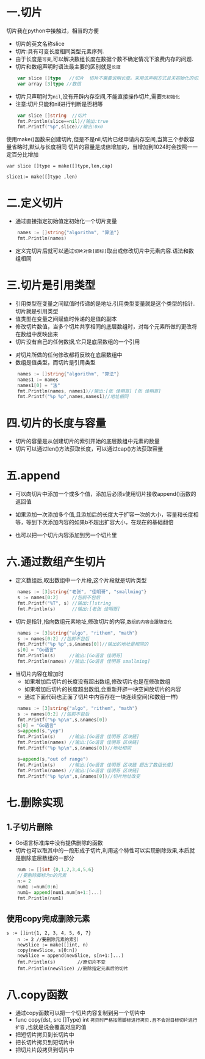 # 一.切片

切片我在python中接触过，相当的方便

* 切片的英文名称slice
* 切片:具有可变长度相同类型元素序列.
* 由于长度是`可变`,可以解决数组长度在数据个数不确定情况下浪费内存的问题.
* 切片和数组声明时语法最主要的区别就是`长度`

```go
	var slice []type   //切片  切片不需要说明长度。采用该声明方式且未初始化的切片为空切片。该切片默认为nil，长度为0
	var array [3]type //数组
```

* 切片只声明时为`nil`,没有开辟内存空间,不能直接操作切片,需要`先初始化`
* 注意:切片只能和nil进行判断是否相等

```go
	var slice []string  //切片
	fmt.Println(slice==nil)//输出:true
	fmt.Printf("%p",slice)//输出:0x0
```
使用make()函数来创建切片,但是不是nil,切片已经申请内存空间,当第三个参数容量省略时,默认与长度相同
切片的容量是成倍增加的，当增加到1024时会按照一一定百分比增加

    var slice []type = make([]type,len,cap)

    slice1:= make([]type ,len)
# 二.定义切片

* 通过直接指定初始值定初始化一个切片变量

```go
	names := []string{"algorithm", "算法"}
	fmt.Println(names)
```

* 定义完切片后就可以通过`切片对象[脚标]`取出或修改切片中元素内容.语法和数组相同

# 三.切片是引用类型

* 引用类型在变量之间赋值时传递的是地址.引用类型变量就是这个类型的指针.切片就是引用类型
* 值类型在变量之间赋值时传递的是值的副本
* 修改切片数值，当多个切片共享相同的底层数组时，对每个元素所做的更改将在数组中反映出来
* 切片没有自己的任何数据,它只是底层数组的一个引用
- 对切片所做的任何修改都将反映在底层数组中
- 数组是值类型，而切片是引用类型

```go
	names := []string{"algorithm", "算法"}
	names1 := names
	names1[0] = "法"
	fmt.Println(names, names1)//输出:[张 佳明哥] [张 佳明哥]
	fmt.Printf("%p %p",names,names1)//地址相同
```

# 四.切片的长度与容量
- 切片的容量是从创建切片的索引开始的底层数组中元素的数量
- 切片可以通过len()方法获取长度，可以通过cap()方法获取容量

# 五.append
- 可以向切片中添加一个或多个值，添加后必须s使用切片接收append()函数的返回值

- 如果添加一次添加多个值,且添加后的长度大于扩容一次的大小，容量和长度相等，等到下次添加内容的如果b不超出扩容大小，在现在的基础翻倍

- 也可以把一个切片内容添加到另一个切片里


# 六.通过数组产生切片


* 定义数组后,取出数组中一个片段,这个片段就是切片类型

```go
	names := [3]string{"老张", "佳明哥", "smallming"}
	s := names[0:2]     //包前不包后
	fmt.Printf("%T", s) //输出:[]string
	fmt.Println(s)      //输出:[老张 佳明哥]
```

* 切片是指针,指向数组元素地址,修改切片的内容,`数组的内容会跟随变化`

```go
	names := [3]string{"algo", "rithem", "math"}
	s := names[0:2] //包前不包后
	fmt.Printf("%p %p",s,&names[0])//输出的地址是相同的
	s[0] = "Go语言"
	fmt.Println(s)     //输出:[Go语言 佳明哥]
	fmt.Println(names) //输出:[Go语言 佳明哥 smallming]
```

* 当切片内容在增加时
  * 如果增加后切片的长度没有超出数组,修改切片也是在修改数组
  * 如果增加后切片的长度超出数组,会重新开辟一块空间放切片的内容
  * 通过下面代码也正面了切片中内容存在一块连续空间(和数组一样)

```go
	names := [3]string{"algo", "rithem", "math"}
	s := names[0:2] //包前不包后
	fmt.Printf("%p %p\n",s,&names[0])
	s[0] = "Go语言"
	s=append(s,"yep")
	fmt.Println(s)     //输出:[Go语言 佳明哥 区块链]
	fmt.Println(names) //输出:[Go语言 佳明哥 区块链]
	fmt.Printf("%p %p\n",s,&names[0])//地址相同

	s=append(s,"out of range")
	fmt.Println(s)     //输出:[Go语言 佳明哥 区块链 超出了数组长度]
	fmt.Println(names) //输出:[Go语言 佳明哥 区块链]
	fmt.Printf("%p %p\n",s,&names[0])//切片地址改变
```

# 七.删除实现

## 1.子切片删除
* Go语言标准库中没有提供删除的函数
* 切片也可以取其中的一段形成子切片,利用这个特性可以实现删除效果,本质就是删除底层数组的一部分

```go
	num := []int {0,1,2,3,4,5,6}
	//要删除脚标为n的元素
	n:= 2
	num1 :=num[0:n]
	num1= append(num1,num[n+1:]...)
	fmt.Println(num1)
```

## 使用copy完成删除元素
```
s := []int{1, 2, 3, 4, 5, 6, 7}
	n := 2 //要删除元素的索引
	newSlice := make([]int, n)
	copy(newSlice, s[0:n])
	newSlice = append(newSlice, s[n+1:]...)
	fmt.Println(s)        //原切片不变
	fmt.Println(newSlice) //删除指定元素后的切片
```


# 八.copy函数

- 通过copy函数可以把一个切片内容复制到另一个切片中
- func copy(dst, src []Type) int
`拷贝时严格按照脚标进行拷贝.且不会对目标切片进行扩容` ,也就是说会覆盖对应的值
- 把短切片拷贝到长切片中
- 把长切片拷贝到短切片中
- 把切片片段拷贝到切片中



